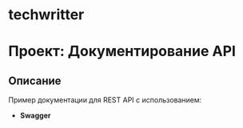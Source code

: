 # techwritter

# Проект: Документирование API  
## Описание  
Пример документации для REST API с использованием:  
- **Swagger**  
